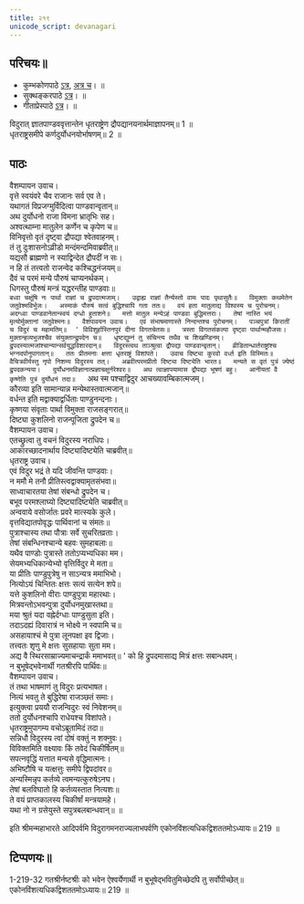 ```yaml
---  
title: २१९ 
unicode_script: devanagari
---  
```


## परिचयः॥    
- कुम्भकोणपाठे [ऽत्र](https://archive.org/details/mahAbhArata-kumbhakoNam/page/n369), [अत्र च](https://sanskritdocuments.org/mirrors/mahabharata/mbhK/mahabharata-k-01-sa.html)।  ॥    
- सुक्थङ्करपाठे [ऽत्र](http://bombay.indology.info/mahabharata/text/UD/MBh01.txt)।  ॥    
- गीताप्रेस्पाठे [ऽत्र](https://archive.org/stream/mahabharata01ramauoft#page/572/mode/1up)।  ॥    


विदुरात् ज्ञातपाण्डववृत्तान्तेन धृतराष्ट्रेण द्रौपद्यानयनार्थमाज्ञापनम्॥ 1 ॥  
धृतराष्ट्रसमीपे कर्णदुर्योधनयोर्भाषणम्॥ 2 ॥  

## पाठः
वैशम्पायन उवाच।  
वृत्ते स्वयंवरे चैव राजानः सर्व एव ते।  
यथागतं विप्रजग्मुर्विदित्वा पाण्डवान्वृतान्॥  
अथ दुर्योधनो राजा विमना भ्रातृभिः सह।  
अश्वत्थाम्ना मातुलेन कर्णेन च कृपेण च॥  
विनिवृत्तो वृतं दृष्ट्वा द्रौपद्या श्वेतवाहनम्।  
तं तु दुःशासनोऽव्रीडो मन्दंमन्दमिवाब्रवीत्॥  
यद्यसौ ब्राह्मणो न स्याद्विन्देत द्रौपदीं न सः।  
न हि तं तत्त्वतो राजन्वेद कश्चिद्धनंजयम्॥  
दैवं च परमं मन्ये पौरुषं चाप्यनर्थकम्।  
धिगस्तु पौरुषं मन्त्रं यद्धरन्तीह पाण्डवाः॥  
`बध्वा चक्षूंषि नः पार्था राज्ञां च द्रुपदात्मजाम्।  
उद्वाह्य राज्ञां तैर्न्यस्तो वामः पादः पृथासुतैः॥  
विमुक्ताः कथमेतेन जतुवेश्मविर्भुजः।  
अस्माकं पौरुषं सत्वं बुद्धिश्चापि गता ततः॥  
वयं हता मातुलाद्य विश्वस्य च पुरोचनम्।  
अदग्ध्वा पाण्डवानेतान्स्वयं दग्धो हुताशने॥  
मत्तो मातुल मन्येऽहं पाण्डवा बुद्धिमत्तराः।  
तेषां नास्ति भयं मृत्योर्मुक्तानां जतुवेश्मनः॥  
वैशंपावयन उवाच।  
एवं संभाषमाणास्ते निन्दन्तश्च पुरोचनम्।  
पञ्चपुत्रां किरातीं च विदुरं च महामतिम्॥  '
विविशुर्हास्तिनपुरं दीना विगतचेतसः॥  
त्रस्ता विगतसंकल्पा दृष्ट्वा पार्थान्महौजसः।  
मुक्तान्हव्यभुजश्चैव संयुक्तान्द्रुपदेन च॥  
धृष्टद्युम्नं तु संचिन्त्य तथैव च शिखण्डिनम्।  
द्रुपदस्यात्मजांश्चान्यान्सर्वयुद्धविशारदान्॥  
विदुरस्त्वथ ताञ्श्रुत्वा द्रौपद्या पाण्डवान्वृतान्।  
व्रीडितान्धार्तराष्ट्रांश्च भग्नदर्पानुपागतान्॥  
ततः प्रीतमनाः क्षत्ता धृतराष्ट्रं विशांपते।  
उवाच दिष्ट्या कुरवो वर्ध्त इति विस्मितः॥  
वैचित्रवीर्यस्तु नृपो निशम्य विदुरस्य तत्।  
अब्रवीत्परमप्रीतो दिष्ट्या दिष्ट्येति भारत॥  
मन्यते स वृतं पुत्रं ज्येष्ठं द्रुपदकन्यया।  
दुर्योधनमविज्ञानात्प्रज्ञाचक्षुर्नरेश्वरः॥  
अथ त्वाज्ञापयामास द्रौपद्या भूषणं बहु।  
आनीयतां वै कृष्णेति पुत्रं दुर्योधनं तदा॥  
`अथ स्म पश्चाद्विदुर आचख्यावम्बिकात्मजम्।  
कौरव्या इति सामान्यान्न मन्येथास्तवात्मजान्॥  
वर्धन्त इति मद्वाक्याद्वर्धिताः पाण्डुनन्दनाः।  
कृष्णया संवृताः पार्था विमुक्ता राजसङ्गरात्॥  
दिष्ट्या कुशलिनो राजन्पूजिता द्रुपदेन च॥  
वैशम्पायन उवाच।  
एतच्छ्रुत्वा तु वचनं विदुरस्य नराधिपः।  
आकारच्छादनार्थाय दिष्ट्यादिष्ट्येति चाब्रवीत्॥  
धृतराष्ट्र उवाच।  
एवं विदुर भद्रं ते यदि जीवन्ति पाण्डवाः।  
न ममौ मे तनौ प्रीतिस्त्वद्वाक्यामृतसंभवा॥  
साध्वाचारतया तेषां संबन्धो द्रुपदेन च।  
बभूव परमश्लाघ्यो दिष्ट्यादिष्ट्येति चाब्रवीत्॥  
अन्ववाये वसोर्जातः प्रवरे मात्स्यके कुले।  
वृत्तविद्यातपोवृद्धः पार्थिवानां च संमतः॥  
पुत्राश्चास्य तथा पौत्राः सर्वे सुचरितव्रताः।  
तेषां संबन्धिनश्चान्ये बहवः सुमहाबलाः॥  
यथैव पाण्डोः पुत्रास्ते ततोऽप्यभ्यधिका मम।  
सेयमभ्यधिकान्येभ्यो वृत्तिर्विदुर मे मता॥  
या प्रीतिः पाण्डुपुत्रेषु न साऽन्यत्र ममाभिभो।  
नित्योऽयं चिन्तितः क्षत्तः सत्यं सत्येन शपे॥  
यत्ते कुशलिनो वीराः पाण्डुपुत्रा महारथाः।  
मित्रवन्तोऽभवन्पुत्रा दुर्योधनमुखास्तथा॥  
मया श्रुतं यदा वह्नेर्दग्धाः पाण्डुसुता इति।  
तदाऽदह्यं दिवारात्रं न भोक्ष्ये न स्वपामि च॥  
असहायाश्चं मे पुत्रा लूनपक्षा इव द्विजाः।  
तत्त्वतः शृणु मे क्षत्तः सुसहायाः सुता मम।   
अद्य वै स्थिरसाम्राज्यमाचन्द्रार्कं ममाभवत्॥  '
को हि द्रुपदमासाद्य मित्रं क्षत्तः सबान्धवम्।  
न बुभूषेद्भवेनार्थी गतश्रीरपि पार्थिवः॥  
वैशम्पायन उवाच।  
तं तथा भाषमाणं तु विदुरः प्रत्यभाषत।  
नित्यं भवतु ते बुद्धिरेषा राजञ्छतं समाः।   
इत्युक्त्वा प्रययौ राजन्विदुरः स्वं निवेशनम्॥  
ततो दुर्योधनश्चापि राधेयश्च विशांपते।  
धृतराष्ट्रमुपागम्य वचोऽब्रूतामिदं तदा॥  
सन्निधौ विदुरस्य त्वां दोषं वक्तुं न शक्नुवः।  
विविक्तमिति वक्ष्यावः किं तवेदं चिकीर्षितम्॥  
सपत्नवृद्धिं यत्तात मन्यसे वृद्धिमात्मनः।  
अभिष्टौषि च यत्क्षत्तुः समीपे द्विपदांवर॥  
अन्यस्मिन्नृप कर्तव्ये त्वमन्यत्कुरुषेऽनघ।  
तेषां बलविघातो हि कर्तव्यस्तात नित्यशः॥  
ते वयं प्राप्तकालस्य चिकीर्षां मन्त्रयामहे।  
यथा नो न ग्रसेयुस्ते सपुत्रबलबान्धवान्॥   ॥  

इति श्रीमन्महाभारते आदिपर्वमि विदुरागमनराज्यलाभपर्वणि एकोनविंशत्यधिकद्विशततमोऽध्यायः॥   219 ॥  


## टिप्पणयः॥    
1-219-32 गतश्रीर्नष्टश्रीः को भवेन ऐश्वर्येणार्थी न बुभूषेद्भवितुमिच्छेदपि तु सर्वोपीच्छेत्॥   एकोनविंशत्यधिकद्विशततमोऽध्यायः॥   219 ॥  